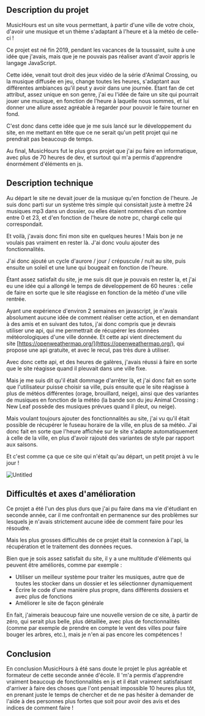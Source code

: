 ## Description du projet

MusicHours est un site vous permettant, à partir d'une ville de votre choix, d'avoir une musique et un thème s'adaptant à l'heure et à la météo de celle-ci !

Ce projet est né fin 2019, pendant les vacances de la toussaint, suite à une idée que j'avais, mais que je ne pouvais pas réaliser avant d'avoir appris le langage JavaScript.

Cette idée, venait tout droit des jeux vidéo de la série d'Animal Crossing, ou la musique diffusée en jeu, change toutes les heures, s'adaptant aux différentes ambiances qu'il peut y avoir dans une journée. Etant fan de cet attribut, assez unique en son genre, j'ai eu l'idée de faire un site qui pourrait jouer une musique, en fonction de l'heure à laquelle nous sommes, et lui donner une allure assez agréable à regarder pour pouvoir le faire tourner en fond.

C'est donc dans cette idée que je me suis lancé sur le développement du site, en me mettant en tête que ce ne serait qu'un petit projet qui ne prendrait pas beaucoup de temps.

Au final, MusicHours fut le plus gros projet que j'ai pu faire en informatique, avec plus de 70 heures de dev, et surtout qui m'a permis d'apprendre énormément d'éléments en js.

## Description technique

Au départ le site ne devait jouer de la musique qu'en fonction de l'heure. Je suis donc parti sur un système très simple qui consistait juste à mettre 24 musiques mp3 dans un dossier, ou elles étaient nommées d'un nombre entre 0 et 23, et d'en fonction de l'heure de notre pc, chargé celle qui correspondait.

Et voilà, j'avais donc fini mon site en quelques heures ! Mais bon je ne voulais pas vraiment en rester là. J'ai donc voulu ajouter des fonctionnalités.

J'ai donc ajouté un cycle d'aurore / jour / crépuscule / nuit au site, puis ensuite un soleil et une lune qui bougeait en fonction de l'heure.

Étant assez satisfait du site, je me suis dit que je pouvais en rester la, et j'ai eu une idée qui a allongé le temps de développement de 60 heures : celle de faire en sorte que le site réagisse en fonction de la météo d'une ville rentrée.

Ayant une expérience d'environ 2 semaines en javascript, je n'avais absolument aucune idée de comment réaliser cette action, et en demandant à des amis et en suivant des tutos, j'ai donc compris que je devrais utiliser une api, qui me permettrait de récupérer les données météorologiques d'une ville donnée. Et cette api vient directement du site [https://openweathermap.org/](https://openweathermap.org/), qui propose une api gratuite, et avec le recul, pas très dure à utiliser.

Avec donc cette api, et des heures de galères, j'avais réussi à faire en sorte que le site réagisse quand il pleuvait dans une ville fixe.

Mais je me suis dit qu'il était dommage d'arrêter là, et j'ai donc fait en sorte que l'utilisateur puisse choisir sa ville, puis ensuite que le site réagisse à plus de météos différentes (orage, brouillard, neige), ainsi que des variantes de musiques en fonction de la météo (la bande son du jeu Animal Crossing : New Leaf possède des musiques prévues quand il pleut, ou neige).

Mais voulant toujours ajouter des fonctionnalités au site, j'ai vu qu'il était possible de récupérer le fuseau horaire de la ville, en plus de sa météo. J'ai donc fait en sorte que l'heure affichée sur le site s'adapte automatiquement à celle de la ville, en plus d'avoir rajouté des variantes de style par rapport aux saisons.

Et c'est comme ça que ce site qui n'était qu'au départ, un petit projet à vu le jour !

![Untitled](../markdown-img/musichours/comparatif.png)

## Difficultés et axes d'amélioration

Ce projet a été l'un des plus durs que j'ai pu faire dans ma vie d'étudiant en seconde année, car il me confrontait en permanence sur des problèmes sur lesquels je n'avais strictement aucune idée de comment faire pour les résoudre.

Mais les plus grosses difficultés de ce projet était la connexion à l'api, la récupération et le traitement des données reçues.

Bien que je sois assez satisfait du site, il y a une multitude d'éléments qui peuvent être améliorés, comme par exemple :

- Utiliser un meilleur système pour traiter les musiques, autre que de toutes les stocker dans un dossier et les sélectionner dynamiquement
- Écrire le code d'une manière plus propre, dans différents dossiers et avec plus de fonctions
- Améliorer le site de façon générale

En fait, j'aimerais beaucoup faire une nouvelle version de ce site, à partir de zéro, qui serait plus belle, plus détaillée, avec plus de fonctionnalités (comme par exemple de prendre en compte le vent des villes pour faire bouger les arbres, etc.), mais je n'en ai pas encore les compétences !

## Conclusion

En conclusion MusicHours à été sans doute le projet le plus agréable et formateur de cette seconde année d'école. Il 'm'a permis d'apprendre vraiment beaucoup de fonctionnalités en js et il était vraiment satisfaisant d'arriver à faire des choses que l'ont pensait impossible 10 heures plus tôt, en prenant juste le temps de chercher et de ne pas hésiter à demander de l'aide à des personnes plus fortes que soit pour avoir des avis et des indices de comment faire !
